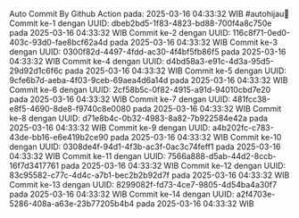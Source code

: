 Auto Commit By Github Action pada: 2025-03-16 04:33:32 WIB  #autohijau🗿
Commit ke-1 dengan UUID: dbeb2bd5-1f83-4823-bd88-700f4a8c750e pada 2025-03-16 04:33:32 WIB
Commit ke-2 dengan UUID: 116c8f71-0ed0-403c-93d0-fae8bcf62a4d pada 2025-03-16 04:33:32 WIB
Commit ke-3 dengan UUID: 0300f82d-4497-4fdd-ac30-4f4bf5fb86f5 pada 2025-03-16 04:33:32 WIB
Commit ke-4 dengan UUID: d4bd58a3-e91c-4d3a-95d5-29d92d1c6f6c pada 2025-03-16 04:33:32 WIB
Commit ke-5 dengan UUID: 9cfe6b7d-aeba-4f03-9ceb-69aea4d6a14d pada 2025-03-16 04:33:32 WIB
Commit ke-6 dengan UUID: 2cf58b5c-0f82-4915-a91d-94010cbd7e20 pada 2025-03-16 04:33:32 WIB
Commit ke-7 dengan UUID: 481fcc38-e8f5-4690-8de8-f9740c8e0080 pada 2025-03-16 04:33:32 WIB
Commit ke-8 dengan UUID: d71e8b4c-0b32-4983-8a82-7b922584e42a pada 2025-03-16 04:33:32 WIB
Commit ke-9 dengan UUID: a4b202fc-c783-43de-bb16-e6e419b2ce90 pada 2025-03-16 04:33:32 WIB
Commit ke-10 dengan UUID: 0308de4f-94d1-4f3b-ac3f-0ac3c74feff1 pada 2025-03-16 04:33:32 WIB
Commit ke-11 dengan UUID: 7566a888-d5ab-44d2-8ccb-16f7d3417761 pada 2025-03-16 04:33:32 WIB
Commit ke-12 dengan UUID: 83c95582-c77c-4d4c-a7b1-bec2b2b92d7f pada 2025-03-16 04:33:32 WIB
Commit ke-13 dengan UUID: 8299082f-fd73-4ce7-9805-4d54ba4a30f7 pada 2025-03-16 04:33:32 WIB
Commit ke-14 dengan UUID: a2f4703e-5286-408a-a63e-23b77205b4b4 pada 2025-03-16 04:33:32 WIB
